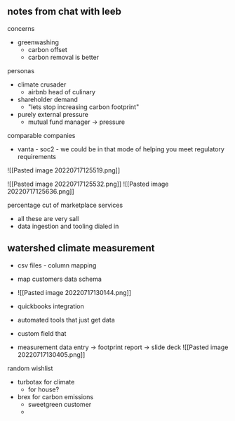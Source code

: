 
## notes from chat with leeb

concerns
- greenwashing
	- carbon offset 
	- carbon removal is better

personas
- climate crusader
	- airbnb head of culinary
- shareholder demand
	- "lets stop increasing carbon footprint"
- purely external pressure
	- mutual fund manager -> pressure

comparable companies
- vanta - soc2 - we could be in that mode of helping you meet regulatory requirements


![[Pasted image 20220717125519.png]]

![[Pasted image 20220717125532.png]]
![[Pasted image 20220717125636.png]]

percentage cut of marketplace services

- all these are very sall
- data ingestion and tooling dialed in

## watershed climate measurement

- csv files - column mapping
- map customers data schema
- ![[Pasted image 20220717130144.png]]

- quickbooks integration
- automated tools that just get data
- custom field that 
- measurement data entry -> footprint report -> slide deck
![[Pasted image 20220717130405.png]]



random wishlist
- turbotax for climate
	- for house?
- brex for carbon emissions
	- sweetgreen customer
	- 
